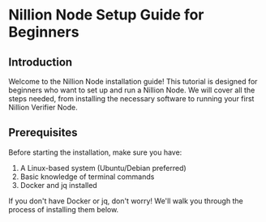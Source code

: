 # Nillion Node Setup Guide for Beginners

## Introduction

Welcome to the Nillion Node installation guide! This tutorial is designed for beginners who want to set up and run a Nillion Node. We will cover all the steps needed, from installing the necessary software to running your first Nillion Verifier Node.

## Prerequisites

Before starting the installation, make sure you have:

1. A Linux-based system (Ubuntu/Debian preferred)
2. Basic knowledge of terminal commands
3. Docker and jq installed

If you don't have Docker or jq, don't worry! We'll walk you through the process of installing them below.

